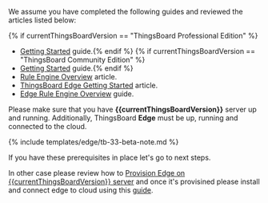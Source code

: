 We assume you have completed the following guides and reviewed the articles listed below:

{% if currentThingsBoardVersion == "ThingsBoard Professional Edition" %}
* [Getting Started](/docs/edge/getting-started/getting-started-pe) guide.{% endif %}
{% if currentThingsBoardVersion == "ThingsBoard Community Edition" %}
* [Getting Started](/docs/edge/getting-started/getting-started-ce) guide.{% endif %}
* [Rule Engine Overview](/docs/user-guide/rule-engine-2-0/overview/) article.
* [ThingsBoard Edge Getting Started](/docs/edge/getting-started/) article.
* [Edge Rule Engine Overview](/docs/edge/rule-engine/general/) guide.

Please make sure that you have **{{currentThingsBoardVersion}}** server up and running. Additionally, ThingsBoard **Edge** must be up, running and connected to the cloud.

{% include templates/edge/tb-33-beta-note.md %}

If you have these prerequisites in place let's go to next steps.

In other case please review how to [Provision Edge on {{currentThingsBoardVersion}} server](/docs/edge/provision-edge-on-server/) and once it's provisined please install and connect edge to cloud using this [guide](/docs/edge/install/installation-options/).
